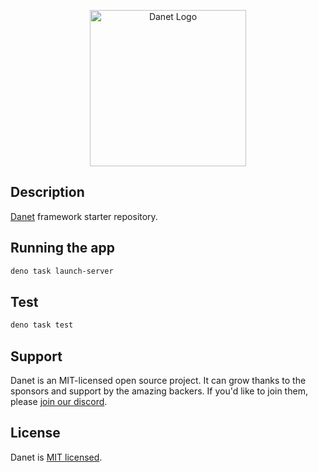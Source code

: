 <p align="center">
  <img src="https://user-images.githubusercontent.com/38007824/170542778-5ffe8414-38ea-438e-a02b-15a7c4800252.png" width="250" alt="Danet Logo" />
</p>

## Description

[Danet](https://github.com/savory/danet) framework starter repository.
## Running the app

```bash
deno task launch-server
```

## Test

```bash
deno task test
```

## Support

Danet is an MIT-licensed open source project. It can grow thanks to the sponsors and support by the amazing backers. If you'd like to join them, please [join our discord](https://discord.gg/Q7ZHuDPgjA).

## License

Danet is [MIT licensed](https://github.com/savory/danet/blob/master/LICENSE).
